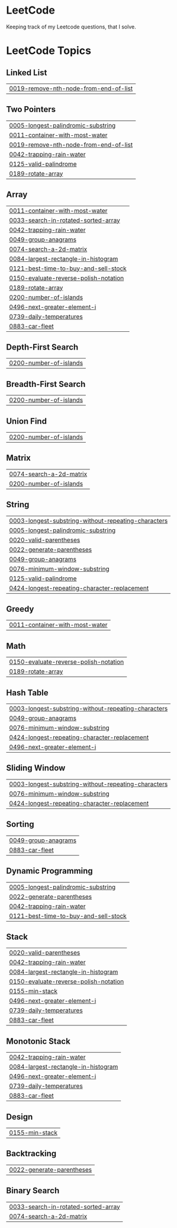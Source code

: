 # LeetCode
Keeping track of my Leetcode questions, that I solve. 

<!---LeetCode Topics Start-->
# LeetCode Topics
## Linked List
|  |
| ------- |
| [0019-remove-nth-node-from-end-of-list](https://github.com/mithgx/LeetCode/tree/master/0019-remove-nth-node-from-end-of-list) |
## Two Pointers
|  |
| ------- |
| [0005-longest-palindromic-substring](https://github.com/mithgx/LeetCode/tree/master/0005-longest-palindromic-substring) |
| [0011-container-with-most-water](https://github.com/mithgx/LeetCode/tree/master/0011-container-with-most-water) |
| [0019-remove-nth-node-from-end-of-list](https://github.com/mithgx/LeetCode/tree/master/0019-remove-nth-node-from-end-of-list) |
| [0042-trapping-rain-water](https://github.com/mithgx/LeetCode/tree/master/0042-trapping-rain-water) |
| [0125-valid-palindrome](https://github.com/mithgx/LeetCode/tree/master/0125-valid-palindrome) |
| [0189-rotate-array](https://github.com/mithgx/LeetCode/tree/master/0189-rotate-array) |
## Array
|  |
| ------- |
| [0011-container-with-most-water](https://github.com/mithgx/LeetCode/tree/master/0011-container-with-most-water) |
| [0033-search-in-rotated-sorted-array](https://github.com/mithgx/LeetCode/tree/master/0033-search-in-rotated-sorted-array) |
| [0042-trapping-rain-water](https://github.com/mithgx/LeetCode/tree/master/0042-trapping-rain-water) |
| [0049-group-anagrams](https://github.com/mithgx/LeetCode/tree/master/0049-group-anagrams) |
| [0074-search-a-2d-matrix](https://github.com/mithgx/LeetCode/tree/master/0074-search-a-2d-matrix) |
| [0084-largest-rectangle-in-histogram](https://github.com/mithgx/LeetCode/tree/master/0084-largest-rectangle-in-histogram) |
| [0121-best-time-to-buy-and-sell-stock](https://github.com/mithgx/LeetCode/tree/master/0121-best-time-to-buy-and-sell-stock) |
| [0150-evaluate-reverse-polish-notation](https://github.com/mithgx/LeetCode/tree/master/0150-evaluate-reverse-polish-notation) |
| [0189-rotate-array](https://github.com/mithgx/LeetCode/tree/master/0189-rotate-array) |
| [0200-number-of-islands](https://github.com/mithgx/LeetCode/tree/master/0200-number-of-islands) |
| [0496-next-greater-element-i](https://github.com/mithgx/LeetCode/tree/master/0496-next-greater-element-i) |
| [0739-daily-temperatures](https://github.com/mithgx/LeetCode/tree/master/0739-daily-temperatures) |
| [0883-car-fleet](https://github.com/mithgx/LeetCode/tree/master/0883-car-fleet) |
## Depth-First Search
|  |
| ------- |
| [0200-number-of-islands](https://github.com/mithgx/LeetCode/tree/master/0200-number-of-islands) |
## Breadth-First Search
|  |
| ------- |
| [0200-number-of-islands](https://github.com/mithgx/LeetCode/tree/master/0200-number-of-islands) |
## Union Find
|  |
| ------- |
| [0200-number-of-islands](https://github.com/mithgx/LeetCode/tree/master/0200-number-of-islands) |
## Matrix
|  |
| ------- |
| [0074-search-a-2d-matrix](https://github.com/mithgx/LeetCode/tree/master/0074-search-a-2d-matrix) |
| [0200-number-of-islands](https://github.com/mithgx/LeetCode/tree/master/0200-number-of-islands) |
## String
|  |
| ------- |
| [0003-longest-substring-without-repeating-characters](https://github.com/mithgx/LeetCode/tree/master/0003-longest-substring-without-repeating-characters) |
| [0005-longest-palindromic-substring](https://github.com/mithgx/LeetCode/tree/master/0005-longest-palindromic-substring) |
| [0020-valid-parentheses](https://github.com/mithgx/LeetCode/tree/master/0020-valid-parentheses) |
| [0022-generate-parentheses](https://github.com/mithgx/LeetCode/tree/master/0022-generate-parentheses) |
| [0049-group-anagrams](https://github.com/mithgx/LeetCode/tree/master/0049-group-anagrams) |
| [0076-minimum-window-substring](https://github.com/mithgx/LeetCode/tree/master/0076-minimum-window-substring) |
| [0125-valid-palindrome](https://github.com/mithgx/LeetCode/tree/master/0125-valid-palindrome) |
| [0424-longest-repeating-character-replacement](https://github.com/mithgx/LeetCode/tree/master/0424-longest-repeating-character-replacement) |
## Greedy
|  |
| ------- |
| [0011-container-with-most-water](https://github.com/mithgx/LeetCode/tree/master/0011-container-with-most-water) |
## Math
|  |
| ------- |
| [0150-evaluate-reverse-polish-notation](https://github.com/mithgx/LeetCode/tree/master/0150-evaluate-reverse-polish-notation) |
| [0189-rotate-array](https://github.com/mithgx/LeetCode/tree/master/0189-rotate-array) |
## Hash Table
|  |
| ------- |
| [0003-longest-substring-without-repeating-characters](https://github.com/mithgx/LeetCode/tree/master/0003-longest-substring-without-repeating-characters) |
| [0049-group-anagrams](https://github.com/mithgx/LeetCode/tree/master/0049-group-anagrams) |
| [0076-minimum-window-substring](https://github.com/mithgx/LeetCode/tree/master/0076-minimum-window-substring) |
| [0424-longest-repeating-character-replacement](https://github.com/mithgx/LeetCode/tree/master/0424-longest-repeating-character-replacement) |
| [0496-next-greater-element-i](https://github.com/mithgx/LeetCode/tree/master/0496-next-greater-element-i) |
## Sliding Window
|  |
| ------- |
| [0003-longest-substring-without-repeating-characters](https://github.com/mithgx/LeetCode/tree/master/0003-longest-substring-without-repeating-characters) |
| [0076-minimum-window-substring](https://github.com/mithgx/LeetCode/tree/master/0076-minimum-window-substring) |
| [0424-longest-repeating-character-replacement](https://github.com/mithgx/LeetCode/tree/master/0424-longest-repeating-character-replacement) |
## Sorting
|  |
| ------- |
| [0049-group-anagrams](https://github.com/mithgx/LeetCode/tree/master/0049-group-anagrams) |
| [0883-car-fleet](https://github.com/mithgx/LeetCode/tree/master/0883-car-fleet) |
## Dynamic Programming
|  |
| ------- |
| [0005-longest-palindromic-substring](https://github.com/mithgx/LeetCode/tree/master/0005-longest-palindromic-substring) |
| [0022-generate-parentheses](https://github.com/mithgx/LeetCode/tree/master/0022-generate-parentheses) |
| [0042-trapping-rain-water](https://github.com/mithgx/LeetCode/tree/master/0042-trapping-rain-water) |
| [0121-best-time-to-buy-and-sell-stock](https://github.com/mithgx/LeetCode/tree/master/0121-best-time-to-buy-and-sell-stock) |
## Stack
|  |
| ------- |
| [0020-valid-parentheses](https://github.com/mithgx/LeetCode/tree/master/0020-valid-parentheses) |
| [0042-trapping-rain-water](https://github.com/mithgx/LeetCode/tree/master/0042-trapping-rain-water) |
| [0084-largest-rectangle-in-histogram](https://github.com/mithgx/LeetCode/tree/master/0084-largest-rectangle-in-histogram) |
| [0150-evaluate-reverse-polish-notation](https://github.com/mithgx/LeetCode/tree/master/0150-evaluate-reverse-polish-notation) |
| [0155-min-stack](https://github.com/mithgx/LeetCode/tree/master/0155-min-stack) |
| [0496-next-greater-element-i](https://github.com/mithgx/LeetCode/tree/master/0496-next-greater-element-i) |
| [0739-daily-temperatures](https://github.com/mithgx/LeetCode/tree/master/0739-daily-temperatures) |
| [0883-car-fleet](https://github.com/mithgx/LeetCode/tree/master/0883-car-fleet) |
## Monotonic Stack
|  |
| ------- |
| [0042-trapping-rain-water](https://github.com/mithgx/LeetCode/tree/master/0042-trapping-rain-water) |
| [0084-largest-rectangle-in-histogram](https://github.com/mithgx/LeetCode/tree/master/0084-largest-rectangle-in-histogram) |
| [0496-next-greater-element-i](https://github.com/mithgx/LeetCode/tree/master/0496-next-greater-element-i) |
| [0739-daily-temperatures](https://github.com/mithgx/LeetCode/tree/master/0739-daily-temperatures) |
| [0883-car-fleet](https://github.com/mithgx/LeetCode/tree/master/0883-car-fleet) |
## Design
|  |
| ------- |
| [0155-min-stack](https://github.com/mithgx/LeetCode/tree/master/0155-min-stack) |
## Backtracking
|  |
| ------- |
| [0022-generate-parentheses](https://github.com/mithgx/LeetCode/tree/master/0022-generate-parentheses) |
## Binary Search
|  |
| ------- |
| [0033-search-in-rotated-sorted-array](https://github.com/mithgx/LeetCode/tree/master/0033-search-in-rotated-sorted-array) |
| [0074-search-a-2d-matrix](https://github.com/mithgx/LeetCode/tree/master/0074-search-a-2d-matrix) |
<!---LeetCode Topics End-->